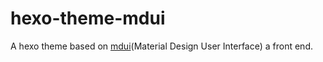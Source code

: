 # hexo-theme-mdui
A hexo theme based on [mdui](https://www.mdui.org/)(Material Design User Interface) a front end.
